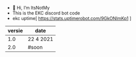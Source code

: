 
- 👋 Hi, I’m ItsNotMy
- This is the EKC discord bot code
- ekc uptime[ https://stats.uptimerobot.com/9GkONImKp1 ]

| versie  |       date         |
| ------- | ------------------ |
| 1.0     |     22 4 2021      |
| 2.0     | #soon              |
